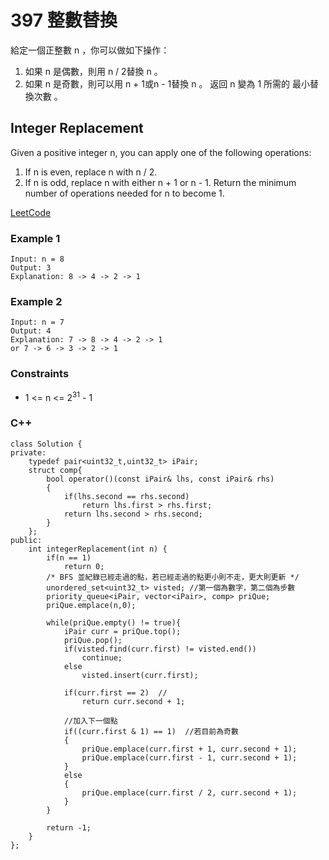 # 397 整數替換

給定一個正整數 n ，你可以做如下操作：

1. 如果 n 是偶數，則用 n / 2替換 n 。
2. 如果 n 是奇數，則可以用 n + 1或n - 1替換 n 。
返回 n 變為 1 所需的 最小替換次數 。

##  Integer Replacement

Given a positive integer n, you can apply one of the following operations:

1. If n is even, replace n with n / 2.
2. If n is odd, replace n with either n + 1 or n - 1.
Return the minimum number of operations needed for n to become 1.


[LeetCode](https://leetcode-cn.com/problems/integer-replacement/)

### Example 1

```
Input: n = 8
Output: 3
Explanation: 8 -> 4 -> 2 -> 1
```

### Example 2

```
Input: n = 7
Output: 4
Explanation: 7 -> 8 -> 4 -> 2 -> 1
or 7 -> 6 -> 3 -> 2 -> 1
```

### Constraints

* 1 <= n <= 2<sup>31</sup> - 1

### C++ 

```
class Solution {
private:
    typedef pair<uint32_t,uint32_t> iPair;
    struct comp{
        bool operator()(const iPair& lhs, const iPair& rhs)
        {
            if(lhs.second == rhs.second)
                return lhs.first > rhs.first;
            return lhs.second > rhs.second;
        }
    };
public:
    int integerReplacement(int n) {
        if(n == 1)
            return 0;
        /* BFS 並紀錄已經走過的點，若已經走過的點更小則不走，更大則更新 */        
        unordered_set<uint32_t> visted; //第一個為數字，第二個為步數
        priority_queue<iPair, vector<iPair>, comp> priQue;
        priQue.emplace(n,0);

        while(priQue.empty() != true){
            iPair curr = priQue.top();
            priQue.pop();   
            if(visted.find(curr.first) != visted.end())
                continue;
            else
                visted.insert(curr.first);
            
            if(curr.first == 2)  //
                return curr.second + 1;
            
            //加入下一個點
            if((curr.first & 1) == 1)  //若目前為奇數
            {
                priQue.emplace(curr.first + 1, curr.second + 1);
                priQue.emplace(curr.first - 1, curr.second + 1);
            }
            else
            {
                priQue.emplace(curr.first / 2, curr.second + 1);
            }
        }

        return -1;
    }
};
```
